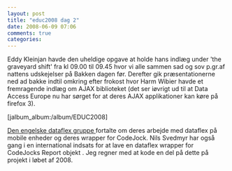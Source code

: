 ```yaml
---
layout: post
title: "educ2008 dag 2"
date: 2008-06-09 07:06
comments: true 
categories: 
---
```

Eddy Kleinjan havde den uheldige opgave at holde hans indlæg under  'the graveyard shift' fra kl 09.00 til 09.45 hvor vi alle sammen sad og sov p.gr.af nattens udskejelser på Bakken dagen før.  Derefter gik præsentationerne ned ad bakke indtil omkring efter frokost hvor Harm Wibier havde et fremragende indlæg om AJAX biblioteket  (det ser iøvrigt ud til at Data Access Europe nu har sørget for at deres AJAX applikationer kan køre på firefox 3).

[jalbum_album:/album/EDUC2008]

<a href="http://www.vdfsig.co.uk/1seater.asp?pageid=569" title="vdf sig uk">Den engelske dataflex gruppe  </a>
fortalte om deres arbejde med dataflex på mobile enheder og deres wrapper for CodeJock. Nils Svedmyr  har også gang i en international indsats for at lave en dataflex wrapper for CodeJocks Report objekt . Jeg regner med at kode en del på dette på projekt i løbet af 2008.